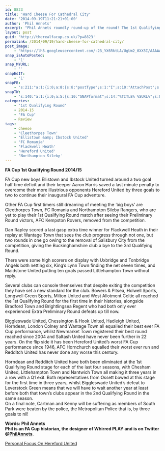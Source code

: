 ```yaml
---
id: 8823
title: 'Hard Cheese For Cathedral City'
date: '2014-09-19T11:21:21+01:00'
author: 'Phil Annets'
excerpt: "Phil Annets roundly round-up of the round! The 1st Qualifying Round winners and losers.\r\n\r\n"
layout: post
guid: 'http://therealfacup.co.uk/?p=8823'
permalink: /2014/09/19/hard-cheese-for-cathedral-city/
post_image:
    - 'https://lh5.googleusercontent.com/-23_YX6RktLA/UgUm2_0XX5I/AAAAAAAAC0U/JcEXT3GLWeQ/w761-h507-no/logo3.jpg'
snap_isAutoPosted:
    - '1'
snap_MYURL:
    - ''
snapEdIT:
    - '1'
snapFB:
    - 's:211:"a:1:{i:0;a:8:{s:8:"postType";s:1:"I";s:10:"AttachPost";s:1:"2";s:10:"SNAPformat";s:13:"%TITLE% %URL%";s:9:"isAutoImg";s:1:"A";s:8:"imgToUse";s:0:"";s:9:"isAutoURL";s:1:"A";s:8:"urlToUse";s:0:"";s:4:"doFB";i:0;}}";'
snapTW:
    - 's:140:"a:1:{i:0;a:5:{s:10:"SNAPformat";s:14:"%TITLE% %SURL%";s:8:"attchImg";s:1:"0";s:9:"isAutoImg";s:1:"A";s:8:"imgToUse";s:0:"";s:4:"doTW";i:0;}}";'
categories:
    - '1st Qualifying Round'
    - 2014-15
    - 'FA Cup'
    - Review
tags:
    - cheese
    - 'Cleethorpes Town'
    - 'Ellistown &amp; Ibstock United'
    - 'FC Romania'
    - 'Flackwell Heath'
    - 'Hereford United'
    - 'Northampton Sileby'
---
```


**FA Cup 1st Qualifying Round 2014/15**

FA Cup new boys Ellistown and Ibstock United turned around a two goal half time deficit and their keeper Aaron Harris saved a last minute penalty to overcome their more illustrious opponents Hereford United by three goals to two to continue their inaugural FA Cup adventure.

Other FA Cup first timers still dreaming of meeting the ‘big boys’ are Cleethorpes Town, FC Romania and Northampton Sileby Rangers, who are yet to play their 1st Qualifying Round match after seeing their Preliminary Round victors, AFC Kempston Rovers, removed from the competition.

Dan Rapley scored a last gasp extra time winner for Flackwell Heath in their replay at Wantage Town that sees the club progress through not one, but two rounds in one go owing to the removal of Salisbury City from the competition, giving the Buckinghamshire club a bye to the 3rd Qualifying Round.

There were some high scorers on display with Uxbridge and Tonbridge Angels both netting six, King’s Lynn Town finding the net seven times, and Maidstone United putting ten goals passed Littlehampton Town without reply.

Several clubs can console themselves that despite exiting the competition they have set a new standard for the club. Bowers &amp; Pitsea, Holwell Sports, Longwell Green Sports, Milton United and West Allotment Celtic all reached the 1st Qualifying Round for the first time in their histories, alongside Bradford Town and Brightlingsea Regent who had both only ever experienced Extra Preliminary Round defeats up till now.

Biggleswade United, Chessington &amp; Hook United, Hadleigh United, Horndean, London Colney and Wantage Town all equalled their best ever FA Cup performance, whilst Newmarket Town registered their best round reached since 2004 and Saltash United have never been further in 22 years. On the flip side it has been Hereford United’s worst FA Cup performance since 1946, AFC Hornchurch equalled their worst ever run and Redditch United has never done any worse this century.

Horndean and Redditch United have both been eliminated at the 1st Qualifying Round stage for each of the last four seasons, with Chesham United, Littlehampton Town and Nantwich Town all making it three years in a row with a Q1 exit. Both representatives from Ossett bowed at this stage for the first time in three years, whilst Biggleswade United’s defeat to Leverstock Green means that we will have to wait another year at least before both that town’s clubs appear in the 2nd Qualifying Round in the same season.  
On a final note, Cartman and Kenny will be suffering as members of South Park were beaten by the police, the Metropolitan Police that is, by three goals to nil!

**Words: Phil Annets  
Phil is an FA Cup historian, the designer of Whirred PLAY and is on Twitter [@PhilAnnets](https://twitter.com/PhilAnnets).**

[Personal Focus On Hereford United](http://therealfacup.co.uk/2014/09/11/hereford-united/)